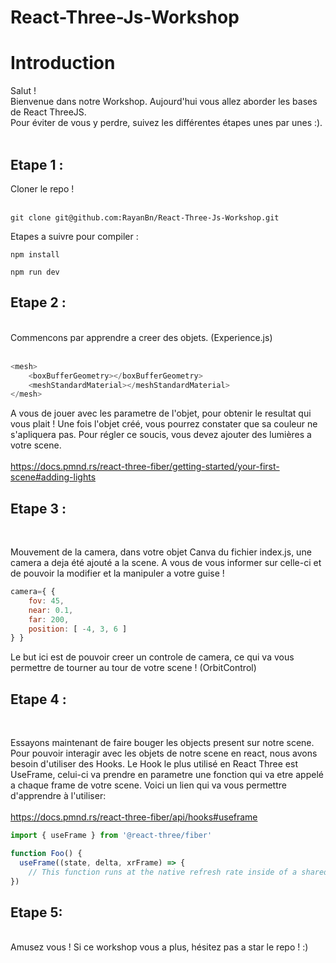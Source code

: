 # React-Three-Js-Workshop

<h1>Introduction</h1>
Salut !<br>
Bienvenue dans notre Workshop. Aujourd'hui vous allez aborder les bases de React ThreeJS.<br>
Pour éviter de vous y perdre, suivez les différentes étapes unes par unes :).

<br>
<br>
<h2>Etape 1 :</h2>
Cloner le repo !<br><br>

```
git clone git@github.com:RayanBn/React-Three-Js-Workshop.git
```
Etapes a suivre pour compiler :

```
npm install
```

```
npm run dev
```

<h2>Etape 2 :</h2>
<br>
Commencons par apprendre a creer des objets. (Experience.js)<br><br>

```js
<mesh>
    <boxBufferGeometry></boxBufferGeometry>
    <meshStandardMaterial></meshStandardMaterial>
</mesh>
```

A vous de jouer avec les parametre de l'objet, pour obtenir le resultat qui vous plait !
Une fois l'objet créé, vous pourrez constater que sa couleur ne s'apliquera pas.
Pour régler ce soucis, vous devez ajouter des lumières a votre scene.<br><br>
https://docs.pmnd.rs/react-three-fiber/getting-started/your-first-scene#adding-lights

<h2>Etape 3 :</h2><br>

Mouvement de la camera, dans votre objet Canva du fichier index.js, une camera a deja été ajouté a la scene. A vous de vous informer sur celle-ci et de pouvoir la modifier et la manipuler a votre guise !

```js
camera={ {
    fov: 45,
    near: 0.1,
    far: 200,
    position: [ -4, 3, 6 ]
} }
```
Le but ici est de pouvoir creer un controle de camera, ce qui va vous permettre de tourner au tour de votre scene ! (OrbitControl)


<h2>Etape 4 :</h2><br>

Essayons maintenant de faire bouger les objects present sur notre scene. Pour pouvoir interagir avec les objets de notre scene en react, nous avons besoin d'utiliser des Hooks.
Le Hook le plus utilisé en React Three est UseFrame, celui-ci va prendre en parametre une fonction qui va etre appelé a chaque frame de votre scene. Voici un lien qui va vous permettre d'apprendre à l'utiliser:<br><br>
https://docs.pmnd.rs/react-three-fiber/api/hooks#useframe
<br>
```js
import { useFrame } from '@react-three/fiber'

function Foo() {
  useFrame((state, delta, xrFrame) => {
    // This function runs at the native refresh rate inside of a shared render-loop
})
```

<h2>Etape 5:</h2><br>
Amusez vous ! Si ce workshop vous a plus, hésitez pas a star le repo ! :)
